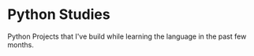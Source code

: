 # Python Studies
Python Projects that I've build while learning the language in the past few months.
